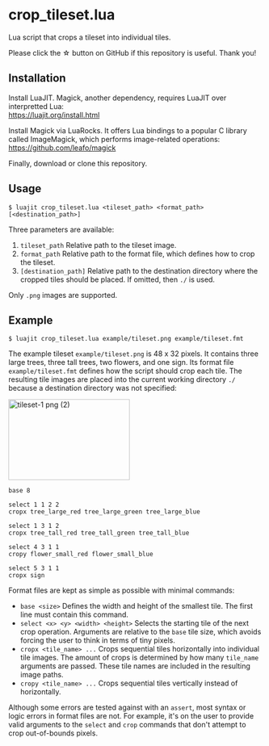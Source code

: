 # crop_tileset.lua

Lua script that crops a tileset into individual tiles.

Please click the ☆ button on GitHub if this repository is useful. Thank you!

## Installation

Install LuaJIT. Magick, another dependency, requires LuaJIT over interpretted Lua:  
https://luajit.org/install.html

Install Magick via LuaRocks. It offers Lua bindings to a popular C library called ImageMagick, which performs image-related operations:  
https://github.com/leafo/magick

Finally, download or clone this repository.

## Usage

```
$ luajit crop_tileset.lua <tileset_path> <format_path> [<destination_path>]
```

Three parameters are available:

1. `tileset_path` Relative path to the tileset image.
2. `format_path` Relative path to the format file, which defines how to crop the tileset.
3. `[destination_path]` Relative path to the destination directory where the cropped tiles should be placed. If omitted, then `./` is used.

Only `.png` images are supported.

## Example

```
$ luajit crop_tileset.lua example/tileset.png example/tileset.fmt
```

The example tileset `example/tileset.png` is 48 x 32 pixels. It contains three large trees, three tall trees, two flowers, and one sign. Its format file `example/tileset.fmt` defines how the script should crop each tile. The resulting tile images are placed into the current working directory `./` because a destination directory was not specified:

<img width="240" height="160" alt="tileset-1 png (2)" src="https://github.com/user-attachments/assets/545097a9-36ad-4c00-806e-3be993ba7b15" />

```
base 8

select 1 1 2 2
cropx tree_large_red tree_large_green tree_large_blue

select 1 3 1 2
cropx tree_tall_red tree_tall_green tree_tall_blue

select 4 3 1 1
cropy flower_small_red flower_small_blue

select 5 3 1 1
cropx sign
```

Format files are kept as simple as possible with minimal commands:

* `base <size>` Defines the width and height of the smallest tile. The first line must contain this command.
* `select <x> <y> <width> <height>` Selects the starting tile of the next crop operation. Arguments are relative to the `base` tile size, which avoids forcing the user to think in terms of tiny pixels.
* `cropx <tile_name> ...` Crops sequential tiles horizontally into individual tile images. The amount of crops is determined by how many `tile_name` arguments are passed. These tile names are included in the resulting image paths.
* `cropy <tile_name> ...` Crops sequential tiles vertically instead of horizontally.

Although some errors are tested against with an `assert`, most syntax or logic errors in format files are not. For example, it's on the user to provide valid arguments to the `select` and `crop` commands that don't attempt to crop out-of-bounds pixels.
